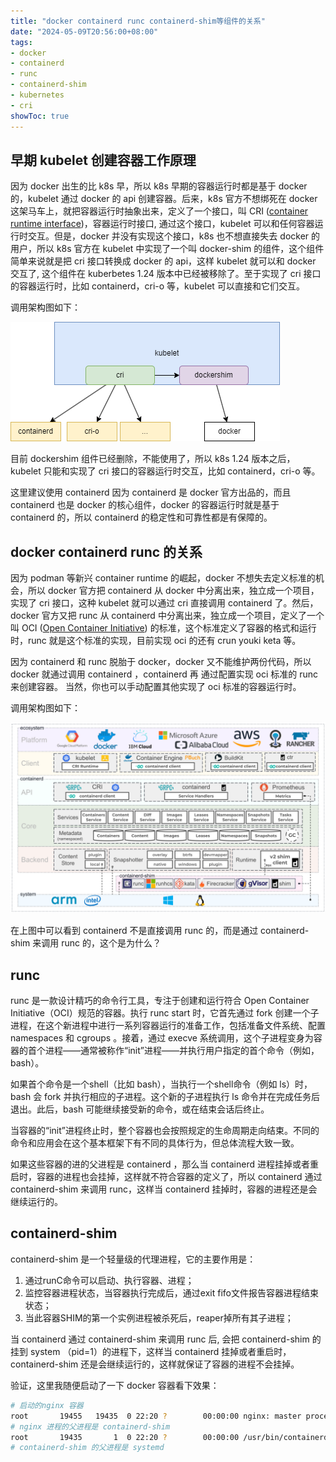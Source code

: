 ```yaml
---
title: "docker containerd runc containerd-shim等组件的关系"
date: "2024-05-09T20:56:00+08:00"
tags: 
- docker
- containerd
- runc
- containerd-shim
- kubernetes
- cri
showToc: true
---
```



## 早期 kubelet 创建容器工作原理

因为 docker 出生的比 k8s 早，所以 k8s 早期的容器运行时都是基于 docker 的，kubelet 通过 docker 的 api 创建容器。后来，k8s 官方不想绑死在 docker 这架马车上，就把容器运行时抽象出来，定义了一个接口，叫 CRI ([container runtime interface](https://github.com/kubernetes/cri-api))，容器运行时接口, 通过这个接口，kubelet 可以和任何容器运行时交互。但是，docker 并没有实现这个接口，k8s 也不想直接失去 docker 的用户，所以 k8s 官方在 kubelet 中实现了一个叫 docker-shim 的组件，这个组件简单来说就是把 cri 接口转换成 docker 的 api，这样 kubelet 就可以和 docker 交互了, 这个组件在 kuberbetes 1.24 版本中已经被移除了。至于实现了 cri 接口的容器运行时，比如 containerd，cri-o 等，kubelet 可以直接和它们交互。

调用架构图如下：

![](/images/481a4d67-401a-4e8e-af61-3534d23a7d69.png)

目前 dockershim 组件已经删除，不能使用了，所以 k8s 1.24 版本之后，kubelet 只能和实现了 cri 接口的容器运行时交互，比如 containerd，cri-o 等。

这里建议使用 containerd 因为 containerd 是 docker 官方出品的，而且 containerd 也是 docker 的核心组件，docker 的容器运行时就是基于 containerd 的，所以 containerd 的稳定性和可靠性都是有保障的。

## docker containerd runc 的关系

因为 podman 等新兴 container runtime 的崛起，docker 不想失去定义标准的机会，所以 docker 官方把 containerd 从 docker 中分离出来，独立成一个项目，实现了 cri 接口，这种 kubelet 就可以通过 cri 直接调用 containerd 了。然后，docker 官方又把 runc 从 containerd 中分离出来，独立成一个项目，定义了一个叫 OCI ([Open Container Initiative](https://opencontainers.org/)) 的标准，这个标准定义了容器的格式和运行时，runc 就是这个标准的实现，目前实现  oci 的还有 crun youki keta 等。

因为 containerd 和 runc 脱胎于 docker，docker 又不能维护两份代码，所以 docker 就通过调用 containerd ，containerd 再 通过配置实现 oci 标准的 runc 来创建容器。 当然，你也可以手动配置其他实现了 oci 标准的容器运行时。

调用架构图如下：

![](/images/d7b1939a-5608-43da-a883-42ad662e94c7.png)

在上图中可以看到 containerd 不是直接调用 runc 的，而是通过 containerd-shim 来调用 runc 的，这个是为什么？

## runc

runc 是一款设计精巧的命令行工具，专注于创建和运行符合 Open Container Initiative（OCI）规范的容器。执行 runc start 时，它首先通过 fork 创建一个子进程，在这个新进程中进行一系列容器运行的准备工作，包括准备文件系统、配置 namespaces 和 cgroups 。接着，通过 execve 系统调用，这个子进程变身为容器的首个进程——通常被称作“init”进程——并执行用户指定的首个命令（例如，bash）。

如果首个命令是一个shell（比如 bash），当执行一个shell命令（例如 ls）时，bash 会 fork 并执行相应的子进程。这个新的子进程执行 ls 命令并在完成任务后退出。此后，bash 可能继续接受新的命令，或在结束会话后终止。

当容器的“init”进程终止时，整个容器也会按照规定的生命周期走向结束。不同的命令和应用会在这个基本框架下有不同的具体行为，但总体流程大致一致。

如果这些容器的进的父进程是 containerd ，那么当 containerd 进程挂掉或者重启时，容器的进程也会挂掉，这样就不符合容器的定义了，所以 containerd 通过 containerd-shim 来调用 runc，这样当 containerd 挂掉时，容器的进程还是会继续运行的。

## containerd-shim

containerd-shim 是一个轻量级的代理进程，它的主要作用是：
1. 通过runC命令可以启动、执行容器、进程；
2. 监控容器进程状态，当容器执行完成后，通过exit fifo文件报告容器进程结束状态；
3. 当此容器SHIM的第一个实例进程被杀死后，reaper掉所有其子进程；

当 containerd 通过 containerd-shim 来调用 runc 后, 会把 containerd-shim 的挂到 system （pid=1）的进程下，这样当 containerd 挂掉或者重启时，containerd-shim 还是会继续运行的，这样就保证了容器的进程不会挂掉。

验证，这里我随便启动了一下 docker 容器看下效果：

```BASH
# 启动的nginx 容器
root       19455   19435  0 22:20 ?        00:00:00 nginx: master process nginx -g daemon off;
# nginx 进程的父进程是 containerd-shim
root       19435       1  0 22:20 ?        00:00:00 /usr/bin/containerd-shim-runc-v2 -namespace moby -id 0af95b326dfc8fee31bd28abb61e5d23a9cee98fada2b32c5ade852a0782f559 -address /run/containerd/containerd.sock
# containerd-shim 的父进程是 systemd
```